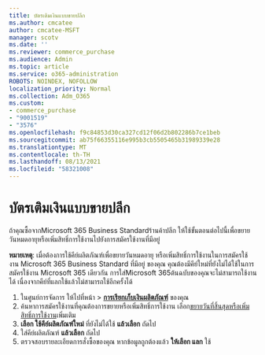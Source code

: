 ```yaml
---
title: บัตรเติมเงินแบบขายปลีก
ms.author: cmcatee
author: cmcatee-MSFT
manager: scotv
ms.date: ''
ms.reviewer: commerce_purchase
ms.audience: Admin
ms.topic: article
ms.service: o365-administration
ROBOTS: NOINDEX, NOFOLLOW
localization_priority: Normal
ms.collection: Adm_O365
ms.custom:
- commerce_purchase
- "9001519"
- "3576"
ms.openlocfilehash: f9c84853d30ca327cd12f06d2b802286b7ce1beb
ms.sourcegitcommit: ab75f66355116e995b3cb5505465b31989339e28
ms.translationtype: MT
ms.contentlocale: th-TH
ms.lasthandoff: 08/13/2021
ms.locfileid: "58321008"
---
```

# <a name="retail-prepaid-card"></a>บัตรเติมเงินแบบขายปลีก

ถ้าคุณซื้อจากMicrosoft 365 Business Standardร้านค้าปลีก ให้ใช้ขั้นตอนต่อไปนี้เพื่อขยายวันหมดอายุหรือเพิ่มสิทธิ์การใช้งานไปยังการสมัครใช้งานที่มีอยู่

**หมายเหตุ**: เมื่อต้องการใช้คีย์ผลิตภัณฑ์เพื่อขยายวันหมดอายุ หรือเพิ่มสิทธิ์การใช้งานในการสมัครใช้งาน Microsoft 365 Business Standard ที่มีอยู่ ของคุณ คุณต้องมีคีย์ใหม่ที่ยังไม่ได้ใช้ในการสมัครใช้งาน Microsoft 365 เดียวกัน การใส่Microsoft 365ต้นฉบับของคุณจะไม่สามารถใช้งานได้ เนื่องจากคีย์ที่แลกใช้แล้วไม่สามารถใช้อีกครั้งได้

1. ในศูนย์การจัดการ ให้ไปที่หน้า  >  **[การเรียกเก็บเงินผลิตภัณฑ์](https://go.microsoft.com/fwlink/p/?linkid=842054)** ของคุณ
2. ค้นหาการสมัครใช้งานที่คุณต้องการขยายหรือเพิ่มสิทธิ์การใช้งาน เลือก[ขยายวันที่สิ้นสุด](https://go.microsoft.com/fwlink/p/?linkid=842054)[หรือเพิ่มสิทธิ์การใช้งาน](https://go.microsoft.com/fwlink/p/?linkid=842054)เพิ่มเติม
3. **เลือก ใช้คีย์ผลิตภัณฑ์ใหม่** ที่ยังไม่ได้ใช้ **แล้วเลือก** ถัดไป
4. ใส่คีย์ผลิตภัณฑ์ **แล้วเลือก** ถัดไป
5. ตรวจสอบรายละเอียดการสั่งซื้อของคุณ หากข้อมูลถูกต้องแล้ว **ให้เลือก แลก** ใช้